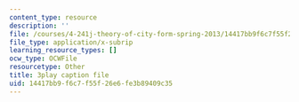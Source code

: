```yaml
---
content_type: resource
description: ''
file: /courses/4-241j-theory-of-city-form-spring-2013/14417bb9f6c7f55f26e6fe3b89409c35_X1F6a1FWirM.srt
file_type: application/x-subrip
learning_resource_types: []
ocw_type: OCWFile
resourcetype: Other
title: 3play caption file
uid: 14417bb9-f6c7-f55f-26e6-fe3b89409c35
---
```

